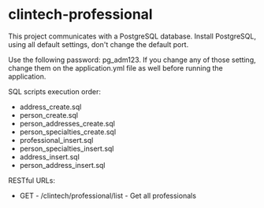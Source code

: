 # clintech-professional


This project communicates with a PostgreSQL database. Install PostgreSQL, using all default settings, don't change the default port. 

Use the following password: pg_adm123. If you change any of those setting, change them on the application.yml file as well before running the application.


SQL scripts execution order:

* address_create.sql
* person_create.sql
* person_addresses_create.sql
* person_specialties_create.sql
* professional_insert.sql
* person_specialties_insert.sql
* address_insert.sql
* person_address_insert.sql

RESTful URLs:

* GET - /clintech/professional/list - Get all professionals
